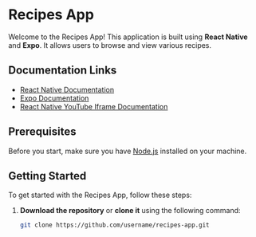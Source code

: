 # Recipes App

Welcome to the Recipes App! This application is built using **React Native** and **Expo**. It allows users to browse and view various recipes.

## Documentation Links

- [React Native Documentation](https://reactnative.dev/docs/getting-started)
- [Expo Documentation](https://docs.expo.dev/get-started/installation/)
- [React Native YouTube Iframe Documentation](https://github.com/inProgress-team/react-native-youtube-iframe)

## Prerequisites

Before you start, make sure you have [Node.js](https://nodejs.org/) installed on your machine.

## Getting Started

To get started with the Recipes App, follow these steps:

1. **Download the repository** or **clone it** using the following command:
   ```bash
   git clone https://github.com/username/recipes-app.git
